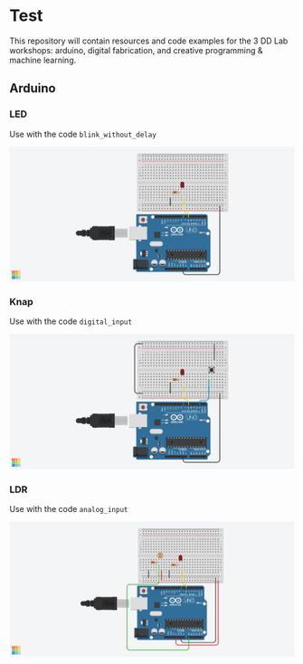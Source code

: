 # Test

This repository will contain resources and code examples for the 3 DD Lab workshops: arduino, digital fabrication, and creative programming & machine learning.

## Arduino
### LED
Use with the code ```blink_without_delay```


![](/assets/led.png)

###  Knap
Use with the code ```digital_input```

![](/assets/knap.png)

### LDR
Use with the code ```analog_input```

![](/assets/ldr.png)

